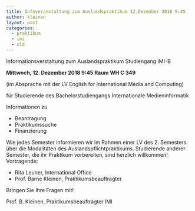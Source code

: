 ```yaml
---
title: Infoveranstaltung zum Auslandspraktikum 12.Dezember 2018 9:45
author: kleinen
layout: post
categories:
  - praktikum
  - imi
  - old
---
```


Informationsverstaltung zum Auslandspraktikum Studiengang IMI-B

**Mittwoch, 12. Dezember 2018 9:45 Raum WH C 349**

(im Absprache mit der LV English for International Media and Computing)

für Studierende des Bachelorstudiengangs Internationale Medieninformatik

Informationen zu
- Beantragung
- Praktikumssuche
- Finanzierung

Wie jedes Semester informieren wir im Rahmen einer LV des 2. Semesters über die Modalitäten des Auslandspflichtpraktikums. Studierende anderer Semester, die ihr Praktikum vorbereiten, sind herzlich willkommen! Vortragende:

- Rita Leuner, International Office
- Prof. Barne Kleinen, Praktikumsbeauftragter

Bringen Sie Ihre Fragen mit!


Prof. B. Kleinen, Praktikumsbeauftragter IMI


